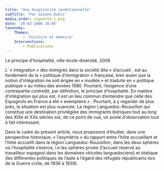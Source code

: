 ```yaml
---
title: 'Une hospitalité conditionnelle'
subTitle: 'Par Suzana Dukic'
media_order: vignette-1.png
date: '28-03-2008 16:05'
taxonomy:
    Themes:
        - 'Histoire et mémoire'
    Interventions:
        - Publications
---
```


Le principe d'hospitalité, ville-école-diversité, 2008.

L’ « intégration » des immigrés dans la société dite « d’accueil , est au fondement de la « politique d’immigration » française, bien avant que la notion d’intégration ne soit érigée en « modèle » et traduite en « politique publique » au milieu des années 1980. Pourtant, l’exigence d’une contrepartie contredit, par définition, le principe d’hospitalité. En matière d’intégration qui plus est, il est un lieu commun d’entendre que celle des Espagnols en France a été « exemplaire » . Pourtant, à y regarder de plus près, la situation est plus nuancée. La région Languedoc-Roussillon qui constitue une destination privilégiée des immigrants ibériques tout au long des XIXe et XXe siècles est, de ce point de vue, un poste d’observation tout à fait intéressant.

Dans le cadre du présent article, nous proposons d’étudier, dans une perspective historique, « l’asymétrie » du rapport entre l’hôte accueillant et l’hôte accueilli dans la région Languedoc-Roussillon, dans les deux sphères où l’hospitalité s’exerce, i.e les sphères privée (l’accueil réservé au travailleur espagnol dans les domaines viticoles languedociens) et étatique (les différentes politiques de l’asile à l’égard des réfugiés républicains lors de la Guerre civile, de 1936 à 1939).

